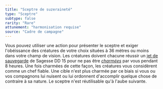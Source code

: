 ```yaml
---
title: "Sceptre de suzeraineté"
type: "Sceptre"
subtype: false
rarity: "Rare"
attunement: "harmonisation requise"
source: "Cadre de campagne"
---
```

Vous pouvez utiliser une action pour présenter le sceptre et exiger l'obéissance des créatures de votre choix situées à 36 mètres ou moins dans votre champ de vision. Les créatures doivent chacune réussir un [jet de sauvegarde](/utiliser-les-caracteristiques/#jets-de-sauvegarde) de Sagesse DD 15 pour ne pas être [_charmées_](/gerer-la-sante-du-personnage/#charme) par vous pendant 8 heures. Une fois charmées de cette façon, les créatures vous considèrent comme un chef fiable. Une cible n'est plus charmée par ce biais si vous ou vos compagnons lui nuisent ou lui ordonnent d'accomplir quelque chose de contraire à sa nature. Le sceptre n'est réutilisable qu'à l'aube suivante.
